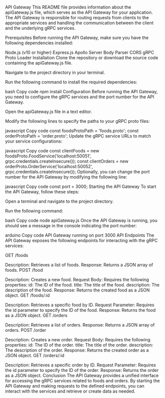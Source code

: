 API Gateway
This README file provides information about the apiGateway.js file, which serves as the API Gateway for your application. The API Gateway is responsible for routing requests from clients to the appropriate services and handling the communication between the client and the underlying gRPC services.

Prerequisites
Before running the API Gateway, make sure you have the following dependencies installed:

Node.js (v10 or higher)
Express.js
Apollo Server
Body Parser
CORS
gRPC
Proto Loader
Installation
Clone the repository or download the source code containing the apiGateway.js file.

Navigate to the project directory in your terminal.

Run the following command to install the required dependencies:

bash
Copy code
npm install
Configuration
Before running the API Gateway, you need to configure the gRPC services and the port number for the API Gateway.

Open the apiGateway.js file in a text editor.

Modify the following lines to specify the paths to your gRPC proto files:

javascript
Copy code
const foodsProtoPath = 'foods.proto';
const orderProtoPath = 'order.proto';
Update the gRPC service URLs to match your service configurations:

javascript
Copy code
const clientFoods = new foodsProto.FoodService('localhost:50051', grpc.credentials.createInsecure());
const clientOrders = new orderProto.OrderService('localhost:50052', grpc.credentials.createInsecure());
Optionally, you can change the port number for the API Gateway by modifying the following line:

javascript
Copy code
const port = 3000;
Starting the API Gateway
To start the API Gateway, follow these steps:

Open a terminal and navigate to the project directory.

Run the following command:

bash
Copy code
node apiGateway.js
Once the API Gateway is running, you should see a message in the console indicating the port number:

arduino
Copy code
API Gateway running on port 3000
API Endpoints
The API Gateway exposes the following endpoints for interacting with the gRPC services:

GET /foods

Description: Retrieves a list of foods.
Response: Returns a JSON array of foods.
POST /food

Description: Creates a new food.
Request Body: Requires the following properties:
id: The ID of the food.
title: The title of the food.
description: The description of the food.
Response: Returns the created food as a JSON object.
GET /foods/:id

Description: Retrieves a specific food by ID.
Request Parameter: Requires the id parameter to specify the ID of the food.
Response: Returns the food as a JSON object.
GET /orders

Description: Retrieves a list of orders.
Response: Returns a JSON array of orders.
POST /order

Description: Creates a new order.
Request Body: Requires the following properties:
id: The ID of the order.
title: The title of the order.
description: The description of the order.
Response: Returns the created order as a JSON object.
GET /orders/:id

Description: Retrieves a specific order by ID.
Request Parameter: Requires the id parameter to specify the ID of the order.
Response: Returns the order as a JSON object.
Conclusion
The API Gateway provides a unified interface for accessing the gRPC services related to foods and orders. By starting the API Gateway and making requests to the defined endpoints, you can interact with the services and retrieve or create data as needed.
